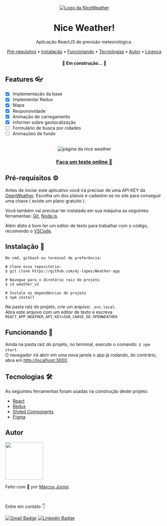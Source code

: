 <p align='center'>
  
<a href='https://nice-weather.vercel.app' > 
<img src='https://user-images.githubusercontent.com/56007721/140596300-9b6375a7-fc98-42c5-9a2c-01300e8e1cd9.png' alt='Logo da NiceWeather'> 
</a>
  
</p>
<div align='center'>
  <h1> Nice Weather! </h1>
  <p> Aplicação ReactJS de previsão meteorológica.</p>
</div>

<p align="center">
 <a href="#requisitos">Pré-requisitos</a> •
 <a href="#instalacao">Instalação</a> •
 <a href="#funcionando">Funcionando</a> •
 <a href="#tecnologias">Tecnologias</a> •   
 <a href="#autor">Autor</a> •
 <a href="#licenc-a">Licença</a> 
</p>

<h4 align="center"> 
	🚧  Em construção...  🚧
</h4>

<h2> Features 👓</h2>

- [x] Implementação da base
- [x] Implementar Redux
- [x] Mapa
- [x] Responsividade
- [x] Animação de carregamento
- [x] Informer sobre geolocalização
- [ ] Formulário de busca por cidades
- [ ] Animações de fundo
</br>

<div  align='center'>
<img src='https://user-images.githubusercontent.com/56007721/140678766-f3d207dd-6213-461a-bc37-25f1498db968.png' alt='página da nice weather' />
	
<a href='https://nice-weather.vercel.app'> <h3> Faça um teste online 🔅</h3> </a>
</div>

<h2 id='requisitos'> Pré-requisitos ⚙</h2>

Antes de iniciar este aplicativo você irá precisar de uma API KEY da [OpenWeather](https://openweathermap.org/api/). Escolha um dos planos e cadastre-se no site para conseguir uma chave ( existe um plano gratuito ).

Você também vai precisar ter instalado em sua máquina as seguintes ferramentas:
[Git](https://git-scm.com), [Node.js](https://nodejs.org/en/).

Além disto é bom ter um editor de texto para trabalhar com o código, recomendo o [VSCode](https://code.visualstudio.com/).

<h2 id='instalacao'> Instalação 🔧</h2>

``` 
No cmd, gitbash ou terminal de preferência: 

# Clone esse repositório:
$ git clone https://github.com/mj-lopes/Weather-app 

# Navegue para o diretório raiz do projeto
$ cd weather_v2

# Instale as dependências do projeto
$ npm install
```

Na pasta raíz do projeto, crie um arquivo: ```.env.local```.<br/>Abra este arquivo com um editor de texto e escreva ```REACT_APP_WEATHER_API_KEY=SUA_CHAVE_DO_OPENWEATHER```

<h2 id='funcionando'> Funcionando 💨 </h2>

Ainda na pasta raiz do projeto, no terminal, execute o comando: ``` $ npm start ```.<br/>
O navegador irá abrir em uma nova janela o app já rodando, do contrário, abra em [http://localhost:3000](http://localhost:3000).

<h2 id='tecnologias'> Tecnologias 🛠 </h2>

As seguintes ferramentas foram usadas na construção deste projeto:

- [React](https://pt-br.reactjs.org/)
- [Redux](https://react-redux.js.org/)
- [Styled Components](https://styled-components.com/)
- [Figma](https://www.figma.com/ui-design-tool/)

<h2 id='autor'> Autor </h2>

<img src='https://user-images.githubusercontent.com/56007721/140599522-58255910-aa8e-4045-9cf9-2f061d6dd472.png' style="width: 120px;">
<p>Feito com 🧡 por <a href='https://github.com/mj-lopes'>Marcos Júnior</a>. </p><br/>
<p>Entre em contato 👇

[![Gmail Badge](https://img.shields.io/badge/-mlrj.junior%40gmail.com-c14438?style=flat-square&logo=Gmail&logoColor=white&link=mailto:mlrj.junior@gmail.com)](mailto:mlrj.junior@gmail.com)
[![Linkedin Badge](https://img.shields.io/badge/-Marcos_Junior-blue?style=flat-square&logo=Linkedin&logoColor=white&link=https://www.linkedin.com/in/mlrjunior/)](https://www.linkedin.com/in/mlrjunior/) 
</p>
